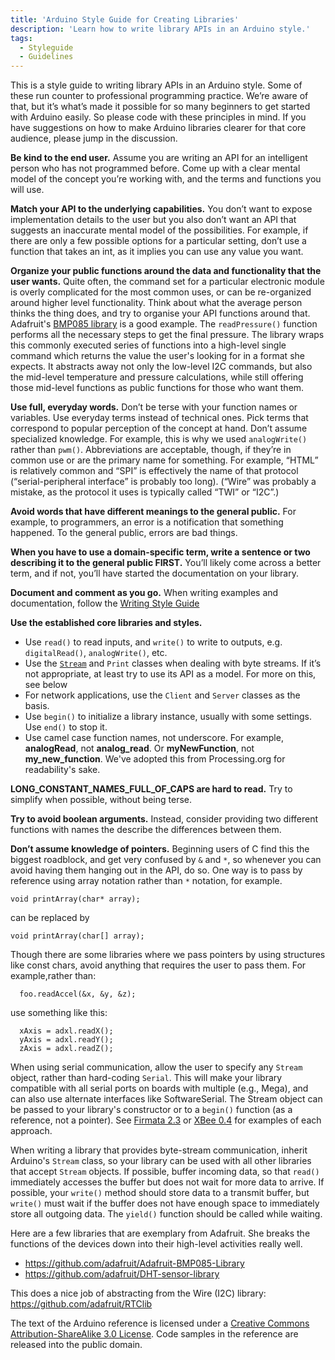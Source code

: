 ```yaml
---
title: 'Arduino Style Guide for Creating Libraries'
description: 'Learn how to write library APIs in an Arduino style.'
tags: 
  - Styleguide
  - Guidelines
---
```


This is a style guide to writing library APIs in an Arduino style. Some of these run counter to professional programming practice. We’re aware of that, but it’s what’s made it possible for so many beginners to get started with Arduino easily. So please code with these principles in mind. If you have suggestions on how to make Arduino libraries clearer for that core audience, please jump in the discussion.

**Be kind to the end user.** Assume you are writing an API for an intelligent person who has not programmed before. Come up with a clear mental model of the concept you’re working with, and the terms and functions you will use.

**Match your API to the underlying capabilities.** You don’t want to expose implementation details to the user but you also don’t want an API that suggests an inaccurate mental model of the possibilities. For example, if there are only a few possible options for a particular setting, don’t use a function that takes an int, as it implies you can use any value you want.

**Organize your public functions around the data and functionality that the user wants.** Quite often, the command set for a particular electronic module is overly complicated for the most common uses, or can be re-organized around higher level functionality. Think about what the average person thinks the thing does, and try to organise your API functions around that. Adafruit's [BMP085 library](https://github.com/adafruit/Adafruit-BMP085-Library) is a good example. The `readPressure()` function performs all the necessary steps to get the final pressure. The library wraps this commonly executed series of functions into a high-level single command which returns the value the user's looking for in a format she expects. It abstracts away not only the low-level I2C commands, but also the mid-level temperature and pressure calculations, while still offering those mid-level functions as public functions for those who want them.

**Use full, everyday words.** Don’t be terse with your function names or variables. Use everyday terms instead of technical ones. Pick terms that correspond to popular perception of the concept at hand. Don’t assume specialized knowledge. For example, this is why we used `analogWrite()` rather than `pwm()`. Abbreviations are acceptable, though, if they’re in common use or are the primary name for something. For example, “HTML” is relatively common and “SPI” is effectively the name of that protocol (“serial-peripheral interface” is probably too long). (“Wire” was probably a mistake, as the protocol it uses is typically called “TWI” or “I2C”.)

**Avoid words that have different meanings to the general public.** For example, to programmers, an error is a notification that something happened. To the general public, errors are bad things.

**When you have to use a domain-specific term, write a sentence or two describing it to the general public FIRST.** You’ll likely come across a better term, and if not, you’ll have started the documentation on your library.

**Document and comment as you go.** When writing examples and documentation, follow the [Writing Style Guide](/learn/contributions/arduino-writing-style-guide)

**Use the established core libraries and styles.**

* Use `read()` to read inputs, and `write()` to write to outputs, e.g. `digitalRead()`, `analogWrite()`, etc.
* Use the [`Stream`](https://www.arduino.cc/reference/en/language/functions/communication/stream/) and `Print` classes when dealing with byte streams. If it’s not appropriate, at least try to use its API as a model. For more on this, see below
* For network applications, use the `Client` and `Server` classes as the basis.
* Use `begin()` to initialize a library instance, usually with some settings. Use `end()` to stop it.
* Use camel case function names, not underscore. For example, **analogRead**, not **analog_read**. Or **myNewFunction**, not **my_new_function**. We've adopted this from Processing.org for readability's sake.

**LONG_CONSTANT_NAMES_FULL_OF_CAPS are hard to read.** Try to simplify when possible, without being terse.

**Try to avoid boolean arguments.** Instead, consider providing two different functions with names the describe the differences between them.

**Don’t assume knowledge of pointers.** Beginning users of C find this the biggest roadblock, and get very confused by `&` and `*`, so whenever you can avoid having them hanging out in the API, do so. One way is to pass by reference using array notation rather than `*` notation, for example.

```arduino
void printArray(char* array);
```

can be replaced by

```arduino
void printArray(char[] array);
```

Though there are some libraries where we pass pointers by using structures like const chars, avoid anything that requires the user to pass them. For example,rather than:

```arduino
  foo.readAccel(&x, &y, &z);
```

use something like this:

```arduino
  xAxis = adxl.readX();
  yAxis = adxl.readY();
  zAxis = adxl.readZ();
```

When using serial communication, allow the user to specify any `Stream` object, rather than hard-coding `Serial`. This will make your library compatible with all serial ports on boards with multiple (e.g., Mega), and can also use alternate interfaces like SoftwareSerial. The Stream object can be passed to your library's constructor or to a `begin()` function (as a reference, not a pointer). See [Firmata 2.3](https://www.arduino.cc/reference/en/libraries/firmata/) or [XBee 0.4](https://github.com/andrewrapp/xbee-arduino) for examples of each approach.

When writing a library that provides byte-stream communication, inherit Arduino's `Stream` class, so your library can be used with all other libraries that accept `Stream` objects. If possible, buffer incoming data, so that `read()` immediately accesses the buffer but does not wait for more data to arrive. If possible, your `write()` method should store data to a transmit buffer, but `write()` must wait if the buffer does not have enough space to immediately store all outgoing data. The `yield()` function should be called while waiting.

Here are a few libraries that are exemplary from Adafruit. She breaks the functions of the devices down into their high-level activities really well. 

* https://github.com/adafruit/Adafruit-BMP085-Library 
* https://github.com/adafruit/DHT-sensor-library 

This does a nice job of abstracting from the Wire (I2C) library: https://github.com/adafruit/RTClib 

The text of the Arduino reference is licensed under a [Creative Commons Attribution-ShareAlike 3.0 License](http://creativecommons.org/licenses/by-sa/3.0/). Code samples in the reference are released into the public domain.